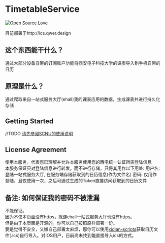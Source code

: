 # TimetableService

[![Open Source Love](https://badges.frapsoft.com/os/v3/open-source.svg?v=103)](https://github.com/frankli0324/TimetableService)

目前部署于http://ics.qwer.design

## 这个东西能干什么？

通过大部分设备自带的订阅账户功能将西安电子科技大学的课表导入到手机自带的日历

## 原理是什么？

通过爬取来自一站式服务大厅(ehall)我的课表应用的数据，生成课表并进行持久化存储

## Getting Started

//TODO
[请先参阅SCNU的使用说明](https://i.scnu.edu.cn/ical/doc)

## License Agreement

使用本服务，代表您已理解并允许本服务使用您的西电统一认证所需登陆信息  
本服务保证只对登陆信息进行转发，而不进行存储，只将其用作以下用处:
用户名: 登陆一站式服务大厅, 在服务端存储获取到的日历信息(作为文件名)
密码: 仅用作登陆，且仅使用一次，之后可通过生成的Token直接访问获取到的日历文件

## 备注: 如何保证我的密码不被泄漏

不能保证。  
因为不仅本页面没有https，就连ehall一站式服务大厅也没有https。  
但是由于本页面是开源的。你可以自己按照原样部署一份。  
要是觉得不安全，又嫌自己部署太麻烦，那你可以使用[xidian-scripts](https://github.com/xdlinux/xidian-scripts)获取日历文件(.ics)自行导入。对IOS用户，目前尚未找到能直接导入ics的方式。
